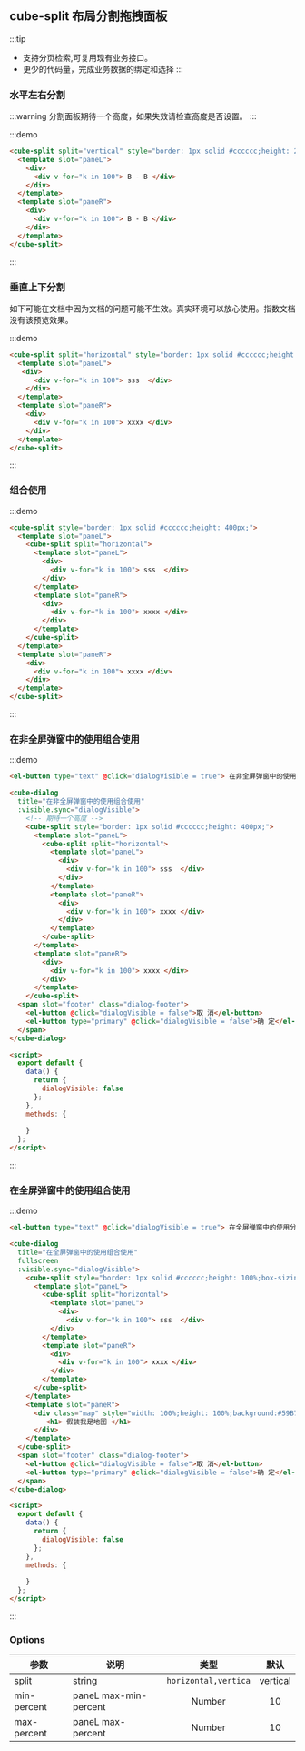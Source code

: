 
## cube-split 布局分割拖拽面板


:::tip
 - 支持分页检索,可复用现有业务接口。
 - 更少的代码量，完成业务数据的绑定和选择
:::


### 水平左右分割

:::warning
 分割面板期待一个高度，如果失效请检查高度是否设置。 
:::

:::demo
```html
<cube-split split="vertical" style="border: 1px solid #cccccc;height: 200px;">
  <template slot="paneL">
    <div>
      <div v-for="k in 100"> B - B </div>
    </div>
  </template>
  <template slot="paneR">
    <div>
      <div v-for="k in 100"> B - B </div>
    </div>
  </template>
</cube-split>
```
:::

### 垂直上下分割

如下可能在文档中因为文档的问题可能不生效。真实环境可以放心使用。指数文档没有该预览效果。

:::demo
```html
<cube-split split="horizontal" style="border: 1px solid #cccccc;height: 200px;">
  <template slot="paneL">
   <div>
      <div v-for="k in 100"> sss  </div>
    </div>
  </template>
  <template slot="paneR">
    <div>
      <div v-for="k in 100"> xxxx </div>
    </div>
  </template>
</cube-split>
```
:::


### 组合使用

:::demo
```html
<cube-split style="border: 1px solid #cccccc;height: 400px;">
  <template slot="paneL">
    <cube-split split="horizontal">
      <template slot="paneL">
        <div>
          <div v-for="k in 100"> sss  </div>
        </div>
      </template>
      <template slot="paneR">
        <div>
          <div v-for="k in 100"> xxxx </div>
        </div>
      </template>
    </cube-split>
  </template>
  <template slot="paneR">
    <div>
      <div v-for="k in 100"> xxxx </div>
    </div>
  </template>
</cube-split>
```
:::


### 在非全屏弹窗中的使用组合使用

:::demo
```html
<el-button type="text" @click="dialogVisible = true"> 在非全屏弹窗中的使用分割面板 </el-button>

<cube-dialog
  title="在非全屏弹窗中的使用组合使用"
  :visible.sync="dialogVisible">
    <!-- 期待一个高度 -->
    <cube-split style="border: 1px solid #cccccc;height: 400px;">
      <template slot="paneL">
        <cube-split split="horizontal">
          <template slot="paneL">
            <div>
              <div v-for="k in 100"> sss  </div>
            </div>
          </template>
          <template slot="paneR">
            <div>
              <div v-for="k in 100"> xxxx </div>
            </div>
          </template>
        </cube-split>
      </template>
      <template slot="paneR">
        <div>
          <div v-for="k in 100"> xxxx </div>
        </div>
      </template>
    </cube-split>
  <span slot="footer" class="dialog-footer">
    <el-button @click="dialogVisible = false">取 消</el-button>
    <el-button type="primary" @click="dialogVisible = false">确 定</el-button>
  </span>
</cube-dialog>

<script>
  export default {
    data() {
      return {
        dialogVisible: false
      };
    },
    methods: {
     
    }
  };
</script>
```
:::


### 在全屏弹窗中的使用组合使用

:::demo
```html
<el-button type="text" @click="dialogVisible = true"> 在全屏弹窗中的使用分割面板 </el-button>

<cube-dialog
  title="在全屏弹窗中的使用组合使用"
  fullscreen
  :visible.sync="dialogVisible">
    <cube-split style="border: 1px solid #cccccc;height: 100%;box-sizing: content-box;">
      <template slot="paneL">
        <cube-split split="horizontal">
          <template slot="paneL">
            <div>
              <div v-for="k in 100"> sss  </div>
          </div>
        </template>
        <template slot="paneR">
          <div>
            <div v-for="k in 100"> xxxx </div>
          </div>
        </template>
      </cube-split>
    </template>
    <template slot="paneR">
      <div class="map" style="width: 100%;height: 100%;background:#59B7FC;overflow: hidden;">
         <h1> 假装我是地图 </h1>
      </div>
    </template>
  </cube-split>
  <span slot="footer" class="dialog-footer">
    <el-button @click="dialogVisible = false">取 消</el-button>
    <el-button type="primary" @click="dialogVisible = false">确 定</el-button>
  </span>
</cube-dialog>

<script>
  export default {
    data() {
      return {
        dialogVisible: false
      };
    },
    methods: {
 
    }
  };
</script>
```
:::

### Options
| 参数         | 说明             |    类型    |   默认      |
| ----------- | ---------------- | :--------: | :----------: |
| split       |   string         | `horizontal,vertica` | vertical |
| min-percent | paneL max-min-percent  |Number | 10 |
| max-percent | paneL max-percent  |Number | 10 |